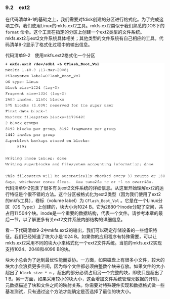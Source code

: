 ### 9.2　ext2

在代码清单9-1的基础之上，我们需要对fdisk创建的分区进行格式化。为了完成这项工作，我们使用Linux的mkfs.ext2工具。mkfs.ext2类似于我们熟悉的DOS下的 `format` 命令。这个工具在指定的分区上创建一个ext2类型的文件系统。mkfs.ext2与ext2文件系统具体相关；其他类型的文件系统有自己相应的工具。代码清单9-2显示了格式化过程中的输出信息。

代码清单9-2　使用mkfs.ext2格式化一个分区



![195.png](../images/195.png)
代码清单9-2包含了很多有关ext2文件系统的详细信息。从这里开始理解ext2的运行特征是个很不错的方法。这个分区被格式化为ext2类型（因为我们使用了ext2的mkfs工具），卷标（volume label）为 `CFlash_Boot_Vol` 。它是在一个Linux分区（OS Type:）上创建的，块大小为1024 B。它为2880个inode分配了空间，共占用11 504个块。inode是一个重要的数据结构，代表一个文件。请参考本章的最后一节，以了解更多有关ext2文件系统内部结构的详细信息。

看一下代码清单9-2中mkfs.ext2的输出，我们可以确定存储设备的一些组织特征。我们已经知道了块大小是1024 B。如果你的应用程序有特殊需要，可以让mkfs.ext2采用不同的块大小来格式化一个ext2文件系统。当前的mkfs.ext2实现支持1024、2048和4096 B的块。

块大小总会为了达到最优性能而妥协。一方面，如果磁盘上有很多小文件，较大的块大小会浪费更多空间，因为每个文件都必须由整数个块来存放。如果文件的大小超出了 `block_size * n` ，超出的部分必须占用另一个完整的块，即使只是超出了1 B。另一方面，如果采用较小的块大小，这会增加文件系统管理元数据的开销，元数据描述了块和文件之间的映射关系。你需要对特殊硬件实现和数据格式做一些基准测试，只有通过这个方法才能确定是否选择了最佳的块大小。

